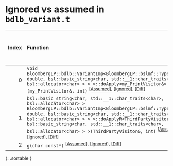 # Ignored vs assumed in `bdlb_variant.t`

<script src="../sorttable.js"></script>

|   Index | Function                                                                                                                                                                                                                                                                                                                                                                                                                                                            |   Difference in number of lines |   Function size difference in bytes | Number of lines in assumed build   | Number of bytes in assumed build   | Number of lines in ignored build   | Number of bytes in ignored build   |
|--------:|:--------------------------------------------------------------------------------------------------------------------------------------------------------------------------------------------------------------------------------------------------------------------------------------------------------------------------------------------------------------------------------------------------------------------------------------------------------------------|--------------------------------:|------------------------------------:|:-----------------------------------|:-----------------------------------|:-----------------------------------|:-----------------------------------|
|       0 | `void BloombergLP::bdlb::VariantImp<BloombergLP::bslmf::TypeList<int, double, bsl::basic_string<char, std::__1::char_traits<char>, bsl::allocator<char> > > >::doApply<my_PrintVisitor&>(my_PrintVisitor&, int)` <sup>\[[Assumed](0.assume.s.txt)\], \[[Ignored](0.none.s.txt)\], \[[Diff](0.diff.html)\]                                                                                                                                                           |                              -2 |                                   0 | 64                                 | 5,185,936                          | 64                                 | 5,154,576                          |
|       1 | `bsl::basic_string<char, std::__1::char_traits<char>, bsl::allocator<char> > BloombergLP::bdlb::VariantImp<BloombergLP::bslmf::TypeList<int, double, bsl::basic_string<char, std::__1::char_traits<char>, bsl::allocator<char> > > >::doApplyR<ThirdPartyVisitor&, bsl::basic_string<char, std::__1::char_traits<char>, bsl::allocator<char> > >(ThirdPartyVisitor&, int)` <sup>\[[Assumed](1.assume.s.txt)\], \[[Ignored](1.none.s.txt)\], \[[Diff](1.diff.html)\] |                             -13 |                                 -64 | 1,408                              | 5,186,672                          | 1,472                              | 5,155,312                          |
|       2 | `g(char const*)` <sup>\[[Assumed](2.assume.s.txt)\], \[[Ignored](2.none.s.txt)\], \[[Diff](2.diff.html)\]                                                                                                                                                                                                                                                                                                                                                           |                             -35 |                                -112 | 272                                | 4,218,576                          | 384                                | 4,219,280                          |
{: .sortable }
